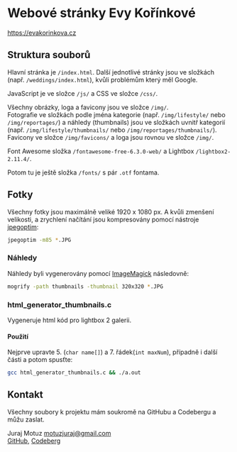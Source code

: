 # Webové stránky Evy Kořínkové

<https://evakorinkova.cz>

## Struktura souborů

Hlavní stránka je `/index.html`. Další jednotlivé stránky jsou ve složkách (např. `/weddings/index.html`), kvůli problémům který měl Google.

JavaScript je ve složce `/js/` a CSS ve složce `/css/`.

Všechny obrázky, loga a favicony jsou ve složce `/img/`.  
Fotografie ve složkách podle jména kategorie (např. `/img/lifestyle/` nebo `/img/reportages/`) a náhledy (thumbnails) jsou ve složkách uvnitř kategorií (např. `/img/lifestyle/thumbnails/` nebo `/img/reportages/thumbnails/`).  
Favicony ve složce `/img/favicons/` a loga jsou rovnou ve složce `/img/`.

Font Awesome složka `/fontawesome-free-6.3.0-web/` a Lightbox `/lightbox2-2.11.4/`.

Potom tu je ještě složka `/fonts/` s pár `.otf` fontama.

## Fotky

Všechny fotky jsou maximálně veliké 1920 x 1080 px. A kvůli zmenšení velikosti, a zrychlení načítání jsou kompresovány pomocí nástroje [jpegoptim](https://github.com/tjko/jpegoptim):

```sh
jpegoptim -m85 *.JPG
```

### Náhledy

Náhledy byli vygenerovány pomocí [ImageMagick](https://imagemagick.org/) následovně:

```sh
mogrify -path thumbnails -thumbnail 320x320 *.JPG
```

### html_generator_thumbnails.c

Vygeneruje html kód pro lightbox 2 galerii.

#### Použití

Nejprve upravte 5. (`char name[]`) a 7. řádek(`int maxNum`), případně i další části a potom spusťte:

```sh
gcc html_generator_thumbnails.c && ./a.out
```

## Kontakt

Všechny soubory k projektu mám soukromě na GitHubu a Codebergu a můžu zaslat.

Juraj Motuz <motuzjuraj@gmail.com>  
[GitHub](https://github.com/motuzj), [Codeberg](https://codeberg.org/motuzj/)
